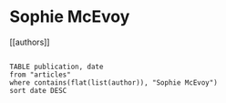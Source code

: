 # Sophie McEvoy

[[authors]]

```dataview

TABLE publication, date
from "articles"
where contains(flat(list(author)), "Sophie McEvoy")
sort date DESC

```